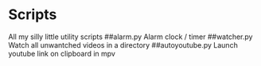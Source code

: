 # Scripts
All my silly little utility scripts
##alarm.py
Alarm clock / timer
##watcher.py
Watch all unwantched videos in a directory
##autoyoutube.py
Launch youtube link on clipboard in mpv
